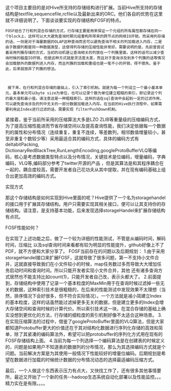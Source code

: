   这个项目主要目的是对Hive所支持的存储结构进行扩展。当前Hive所支持的存储结构是textfile,sequencefile,rcfile以及最新出来的ORC。他们各自的优势在这里就不详细说明了。下面谈谈要实现的存储结构FOSF的特点。


    FOSF结合了行和列混合存储的方式，行存储主要是用来保证一个元组的所有属性都存储在同一个block上，这样可以大大避免查询时期元组重构所带来的跨节点的网络IO开销，而采用列存储的话，一则是对于海量数据的OLAP这种查询而言可以避免查询不相关的列加载进入内存，二是由于数据列都是同一种数据类型，这使得列存储的压缩性能非常好。需要说明的是，先前曾尝试着采用列簇存储的方式，当初的动机是让查询相关的列放在一个列簇里面，这样的话可以减少查询时候的磁盘IO开销，但是这种方式就是灵活度太差，而且对于查询涉及到多个列簇的话等情况会加载额外的数据列进入内存，而且列簇的加载和重组也是一笔不小的开销，得不偿失。鉴于此，后来就放弃了列簇的想法。
    


     接下来，在行和列混合存储的基础上，引入了索引机制。就是为每一个列设立一个最小基本单元，基本单元可以byte size为单位，也可以记录个数为单位建立粗糙的索引，即记录这个列的最大值和最小值。请注意这是一种粗糙索引。这样的话在sql查询中会起到一定的过滤作用，可以避免查询涉及的列中无关的一部分数据加载进入内存。在当前的Hive执行流程中，如果需要利用此Index进行过滤的话，需要实现 filterPushDown机制。
     
     
   紧接着，鉴于当前所采用的压缩算法大多是LZO ZLIB等重量级的压缩编码方式，为了提高压缩性能进而节省存储空间以及提高查询性能，我们决定依据每一个数据列的属性和分布情况（连续重复，重复不连续，等差数列，相邻数值增量较小，甚至非重复个数较少等）采用最适合其的编码方式，具体的编码方式有deltabitPacking, DictionaryRedBlackTree,RunLengthEncoding,googleProtoBufferVLQ等编码，核心是考虑数据类型特点以及分布情况，关键技术是位编码，增量编码，字典编码，VLQ等,编码部分参考了twitter开源的产品 ，但是其算法是和其程序耦合在一起的，耦合度较高，需要开发者自己花功夫从其中提取，并在现有编码基础上组合出更加高效的编码方式。
  
   实现方式

   那这个存储结构是如何实现到Hive里面的呢？Hive提供了一个名为storagehandel的接口用于扩展其存储结构。用户只需要实现其相关接口，便可以让其支持你的存储结构。请注意，是支持基本功能，后来发现选择storageHandel来扩展存储结构有点坑。
   
   FOSF性能如何？
   
   在实现了上述功能之后，做了一个较为详细的性能测试，不管是从编码时间，解码时间，压缩比 以及sql查询时间来看都有较为明显的性能提升，github好像上不了PDF，就不方便和大家分享了。
   FOSF当前存在的问题以及后期规划：
   1.由于采用storageHandel接口来扩展FOSF，这就导致了很多问题，第一不支持小文件合并，这就直接导致我们在小文件较小的时候，map任务数过多而导致大大增加任务启动时间和查询时间。所以只能开发者实现小文件合并，其他 还有诸多查询方式居然也不能支持比如count(1)，只能开发者自己改，表示头都大了。
   2.前面提到，存储结构中使用了记录一个基本粒度的MaxMin用于在查询时候过滤掉一些无关的数据，这种索引技术是很粗糙的，在后来的性能测试中发现效果不太理想（当然，排序情况下会好很多，但不符合实际情况）。一个方法就是减小简建立Index的基本粒度，这样的话虽然能过滤掉更多无关的数据，但是建立更多的Index会增大存储空间和查询时候的计算代价。所以索引技术这一块，在混合存储的基础上确实没想到更优化的方法，行存储的细粒度的索引机制好像不太适合这种场景。
   3.在实现压缩算法的过程中，借鉴了googleProtoBuffer里面的VLQ算法，但是大家都知道Protobuffer更大的价值还在于其对结构化数据进行序列化存储的高效和简单，除了其紧凑的编码算法外，希望可以把protobuffer的序列化方式用在现有的FOSF存储结构上面。
   4.当前为每一个列选择一个编码算法是在创建表的时候定义的，问题是如果用户不知道表的数据列的分布情况，那么为其选择编码方式就是个问题。当前解决方案是为其使用一般情况下性能较好的增量位编码。后期规划是希望在数据进行加载的时候统计数据的分布情况动态的选择最适编码压缩方式。
  
   最后，一个人做这个东西表示压力有点大，又快找工作了，还有很多其他事情要所，最近又开始了一个新的任务--hadoop生态系统自动化部署以及性能监控。。。精力实在是有限。。。。
